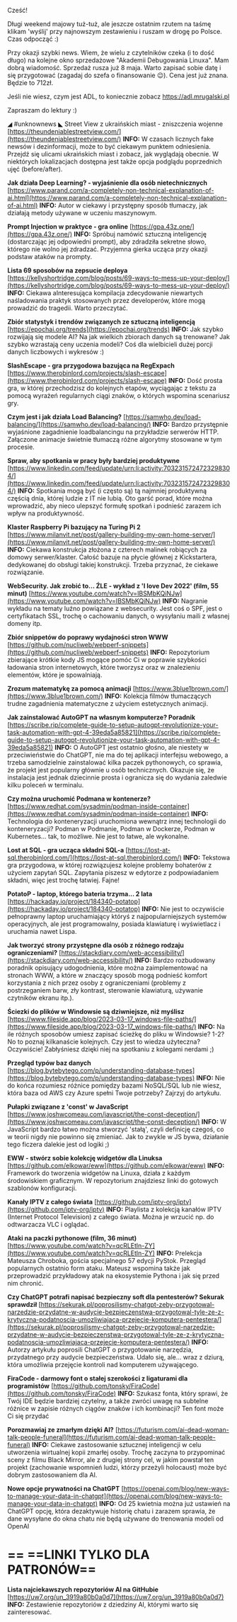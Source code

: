 Cześć!

Długi weekend majowy tuż-tuż, ale jeszcze ostatnim rzutem na taśmę klikam 'wyślij' przy najnowszym zestawieniu i ruszam w drogę po Polsce. Czas odpocząć :)

 

Przy okazji szybki news. Wiem, że wielu z czytelników czeka (i to dość długo) na kolejne okno sprzedażowe "Akademii Debugowania Linuxa". Mam dobrą wiadomość. Sprzedaż rusza już 8 maja. Warto zapisać sobie datę i się przygotować (zagadaj do szefa o finansowanie 😉). Cena jest już znana. Będzie to 712zł.

Jeśli nie wiesz, czym jest ADL, to koniecznie zobacz https://adl.mrugalski.pl
 

Zapraszam do lektury :)

 

◢ #unknownews ◣
Street View z ukraińskich miast - zniszczenia wojenne
[https://theundeniablestreetview.com/](https://theundeniablestreetview.com/)
**INFO:** W czasach licznych fake newsów i dezinformacji, może to być ciekawym punktem odniesienia. Przejdź się ulicami ukraińskich miast i zobacz, jak wyglądają obecnie. W niektórych lokalizacjach dostępna jest także opcja podglądu poprzednich ujęć (before/after).

**Jak działa Deep Learning? - wyjaśnienie dla osób nietechnicznych**
[https://www.parand.com/a-completely-non-technical-explanation-of-ai.html](https://www.parand.com/a-completely-non-technical-explanation-of-ai.html)
**INFO:** Autor w ciekawy i przystępny sposób tłumaczy, jak działają metody używane w uczeniu maszynowym.

**Prompt Injection w praktyce - gra online**
[https://gpa.43z.one/](https://gpa.43z.one/)
**INFO:** Spróbuj namówić sztuczną inteligencję (dostarczając jej odpowiedni prompt), aby zdradziła sekretne słowo, którego nie wolno jej zdradzać. Przyjemna gierka ucząca przy okazji podstaw ataków na prompty.

**Lista 69 sposobów na zepsucie deploya**
[https://kellyshortridge.com/blog/posts/69-ways-to-mess-up-your-deploy/](https://kellyshortridge.com/blog/posts/69-ways-to-mess-up-your-deploy/)
**INFO:** Ciekawa aInteresująca kompilacja zdecydowanie niewartych naśladowania praktyk stosowanych przez developerów, które mogą prowadzić do tragedii. Warto przeczytać.

**Zbiór statystyk i trendów związanych ze sztuczną inteligencją**
[https://epochai.org/trends](https://epochai.org/trends)
**INFO:** Jak szybko rozwijają się modele AI? Na jak wielkich zbiorach danych są trenowane? Jak szybko wzrastają ceny uczenia modeli? Coś dla wielbicieli dużej porcji danych liczbowych i wykresów :)

**SlashEscape - gra przygodowa bazująca na RegExpach**
[https://www.therobinlord.com/projects/slash-escape](https://www.therobinlord.com/projects/slash-escape)
**INFO:** Dość prosta gra, w której przechodzisz do kolejnych etapów, wyciągając z tekstu za pomocą wyrażeń regularnych ciągi znaków, o których wspomina scenariusz gry.

**Czym jest i jak działa Load Balancing?**
[https://samwho.dev/load-balancing/](https://samwho.dev/load-balancing/)
**INFO:** Bardzo przystępnie wyjaśnione zagadnienie loadbalancingu na przykładzie serwerów HTTP. Załączone animacje świetnie tłumaczą różne algorytmy stosowane w tym procesie.

**Spraw, aby spotkania w pracy były bardziej produktywne**
[https://www.linkedin.com/feed/update/urn:li:activity:7032315724723298304/](https://www.linkedin.com/feed/update/urn:li:activity:7032315724723298304/)
**INFO:** Spotkania mogą być (i często są) tą najmniej produktywną częścią dnia, której ludzie z IT nie lubią. Oto garść porad, które można wprowadzić, aby nieco ulepszyć formułę spotkań i podnieść zarazem ich wpływ na produktywność.

**Klaster Raspberry Pi bazujący na Turing Pi 2**
[https://www.milanvit.net/post/gallery-building-my-own-home-server/](https://www.milanvit.net/post/gallery-building-my-own-home-server/)
**INFO:** Ciekawa konstrukcja złożona z czterech malinek robiących za domowy serwer/klaster. Całość bazuje na płycie głównej z Kickstartera, dedykowanej do obsługi takiej konstrukcji. Trzeba przyznać, że ciekawe rozwiązanie.

**WebSecurity. Jak zrobić to... ŹLE - wykład z 'I love Dev 2022' (film, 55 minut)**
[https://www.youtube.com/watch?v=IBSMbKQiNJw](https://www.youtube.com/watch?v=IBSMbKQiNJw)
**INFO:** Nagranie wykładu na tematy luźno powiązane z websecurity. Jest coś o SPF, jest o certyfikatach SSL, trochę o cachowaniu danych, o wysyłaniu maili z własnej domeny itp.

**Zbiór snippetów do poprawy wydajności stron WWW**
[https://github.com/nucliweb/webperf-snippets](https://github.com/nucliweb/webperf-snippets)
**INFO:** Repozytorium zbierające krótkie kody JS mogące pomóc Ci w poprawie szybkości ładowania stron internetowych, które tworzysz oraz w znalezieniu elementów, które je spowalniają.

**Zrozum matematykę za pomocą animacji**
[https://www.3blue1brown.com/](https://www.3blue1brown.com/)
**INFO:** Kolekcja filmów tłumaczących trudne zagadnienia matematyczne z użyciem estetycznych animacji.

**Jak zainstalować AutoGPT na własnym komputerze? Poradnik**
[https://scribe.rip/complete-guide-to-setup-autogpt-revolutionize-your-task-automation-with-gpt-4-39eda5a85821](https://scribe.rip/complete-guide-to-setup-autogpt-revolutionize-your-task-automation-with-gpt-4-39eda5a85821)
**INFO:** O AutoGPT jest ostatnio głośno, ale niestety w przeciwieństwie do ChatGPT, nie ma do tej aplikacji interfejsu webowego, a trzeba samodzielnie zainstalować kilka paczek pythonowych, co sprawia, że projekt jest popularny głównie u osób technicznych. Okazuje się, że instalacja jest jednak dziecinnie prosta i ogranicza się do wydania zaledwie kilku poleceń w terminalu.

**Czy można uruchomić Podmana w kontenerze?**
[https://www.redhat.com/sysadmin/podman-inside-container](https://www.redhat.com/sysadmin/podman-inside-container)
**INFO:** Technologia do konteneryzacji uruchomiona wewnątrz innej technologii do konteneryzacji? Podman w Podmanie, Podman w Dockerze, Podman w Kubernetes... tak, to możliwe. Nie jest to łatwe, ale wykonalne.

**Lost at SQL - gra ucząca składni SQL-a**
[https://lost-at-sql.therobinlord.com/](https://lost-at-sql.therobinlord.com/)
**INFO:** Tekstowa gra przygodowa, w której rozwiązujesz kolejne problemy bohaterów z użyciem zapytań SQL. Zapytania piszesz w edytorze z podpowiadaniem składni, więc jest trochę łatwiej. Fajne!

**PotatoP - laptop, którego bateria trzyma... 2 lata**
[https://hackaday.io/project/184340-potatop](https://hackaday.io/project/184340-potatop)
**INFO:** Nie jest to oczywiście pełnoprawny laptop uruchamiający któryś z najpopularniejszych systemów operacyjnych, ale jest programowalny, posiada klawiaturę i wyświetlacz i uruchamia nawet Lispa.

**Jak tworzyć strony przystępne dla osób z różnego rodzaju ograniczeniami?**
[https://stackdiary.com/web-accessibility/](https://stackdiary.com/web-accessibility/)
**INFO:** Bardzo rozbudowany poradnik opisujący udogodnienia, które można zaimplementować na stronach WWW, a które w znaczący sposób mogą podnieść komfort korzystania z nich przez osoby z ograniczeniami (problemy z postrzeganiem barw, zły kontrast, sterowanie klawiaturą, używanie czytników ekranu itp.).

**Ściezki do plików w Windowsie są dziwniejsze, niż myślisz**
[https://www.fileside.app/blog/2023-03-17_windows-file-paths/](https://www.fileside.app/blog/2023-03-17_windows-file-paths/)
**INFO:** Na ile różnych sposobów umiesz zapisać ścieżkę do pliku w Windowsie? 1-2? No to poznaj kilkanaście kolejnych. Czy jest to wiedza użyteczna? Oczywiście! Zabłyśniesz dzięki niej na spotkaniu z kolegami nerdami ;)

**Przegląd typów baz danych**
[https://blog.bytebytego.com/p/understanding-database-types](https://blog.bytebytego.com/p/understanding-database-types)
**INFO:** Nie do końca rozumiesz różnice pomiędzy bazami NoSQL/SQL lub nie wiesz, która baza od AWS czy Azure spełni Twoje potrzeby? Zajrzyj do artykułu.

**Pułapki związane z 'const' w JavaScript**
[https://www.joshwcomeau.com/javascript/the-const-deception/](https://www.joshwcomeau.com/javascript/the-const-deception/)
**INFO:** W JavaScript bardzo łatwo można stworzyć 'stałą', czyli definicję czegoś, co w teorii nigdy nie powinno się zmieniać. Jak to zwykle w JS bywa, działanie tego ficzera dalekie jest od logiki ;)

**EWW - stwórz sobie kolekcję widgetów dla Linuksa**
[https://github.com/elkowar/eww](https://github.com/elkowar/eww)
**INFO:** Framework do tworzenia widgetów na Linuxa, działa z każdym środowiskiem graficznym. W repozytorium znajdziesz linki do gotowych szablonów konfiguracji.

**Kanały IPTV z całego świata**
[https://github.com/iptv-org/iptv](https://github.com/iptv-org/iptv)
**INFO:** Playlista z kolekcją kanałów IPTV (Internet Protocol Television) z całego świata. Można je wrzucić np. do odtwarzacza VLC i oglądać.

**Ataki na paczki pythonowe (film, 36 minut)**
[https://www.youtube.com/watch?v=qcRLEtln-ZY](https://www.youtube.com/watch?v=qcRLEtln-ZY)
**INFO:** Prelekcja Mateusza Chroboka, gościa specjalnego 57 edycji PyStok. Przegląd popularnych ostatnio form ataku. Mateusz wspomina także jak przeprowadzić przykładowy atak na ekosystemie Pythona i jak się przed nim chronić.

**Czy ChatGPT potrafi napisać bezpieczny soft dla pentesterów? Sekurak sprawdził**
[https://sekurak.pl/poprosilismy-chatgpt-zeby-przygotowal-narzedzie-przydatne-w-audycie-bezpieczenstwa-przygotowal-tyle-ze-z-krytyczna-podatnoscia-umozliwiajaca-przejecie-komputera-pentestera/](https://sekurak.pl/poprosilismy-chatgpt-zeby-przygotowal-narzedzie-przydatne-w-audycie-bezpieczenstwa-przygotowal-tyle-ze-z-krytyczna-podatnoscia-umozliwiajaca-przejecie-komputera-pentestera/)
**INFO:** Autorzy artykułu poprosili ChatGPT o przygotowanie narzędzia, przydatnego przy audycie bezpieczeństwa. Udało się, ale... wraz z dziurą, która umożliwia przejęcie kontroli nad komputerem używającego.

**FiraCode - darmowy font o stałej szerokości z ligaturami dla programistów**
[https://github.com/tonsky/FiraCode](https://github.com/tonsky/FiraCode)
**INFO:** Szukasz fonta, który sprawi, że Twój IDE będzie bardziej czytelny, a także zwróci uwagę na subtelne różnice w zapisie różnych ciągów znaków i ich kombinacji? Ten font może Ci się przydać

**Porozmawiaj ze zmarłym dzięki AI?**
[https://futurism.com/ai-dead-woman-talk-people-funeral](https://futurism.com/ai-dead-woman-talk-people-funeral)
**INFO:** Ciekawe zastosowanie sztucznej inteligencji w celu utworzenia wirtualnej kopii zmarłej osoby. Trochę zaczyna to przypominać sceny z filmu Black Mirror, ale z drugiej strony cel, w jakim powstał ten projekt (zachowanie wspomnień ludzi, którzy przeżyli holocaust) może być dobrym zastosowaniem dla AI.

**Nowe opcje prywatności na ChatGPT**
[https://openai.com/blog/new-ways-to-manage-your-data-in-chatgpt](https://openai.com/blog/new-ways-to-manage-your-data-in-chatgpt)
**INFO:** Od 25 kwietnia można już ustawień na ChatGPT opcję, która dezaktywuje historię chatu i zarazem sprawia, że dane wysyłane do okna chatu nie będą używane do trenowania modeli od OpenAI

== **==LINKI TYLKO DLA PATRONÓW==**
 ==
**Lista najciekawszych repozytoriów AI na GitHubie**
[https://uw7.org/un_3919a80b0a0d7](https://uw7.org/un_3919a80b0a0d7)
**INFO:** Zestawienie repozytoriów z dziedziny AI, którymi warto się zainteresować.